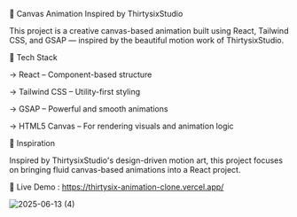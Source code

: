 🎨 Canvas Animation Inspired by ThirtysixStudio

This project is a creative canvas-based animation built using React, Tailwind CSS, and GSAP — inspired by the beautiful motion work of ThirtysixStudio.

🚀 Tech Stack

-> React – Component-based structure

-> Tailwind CSS – Utility-first styling

->  GSAP – Powerful and smooth animations

-> HTML5 Canvas – For rendering visuals and animation logic

📸 Inspiration


Inspired by ThirtysixStudio's design-driven motion art, this project focuses on bringing fluid canvas-based animations into a React project.

🔗 Live Demo : https://thirtysix-animation-clone.vercel.app/

![2025-06-13 (4)](https://github.com/user-attachments/assets/92d799ad-933d-4a7d-8979-caf8dc5d0150)
